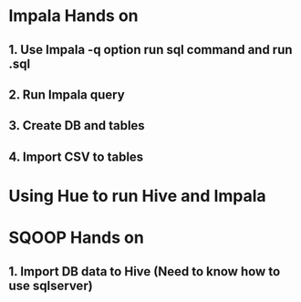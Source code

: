 # Impala Hands on
## 1. Use Impala -q option run sql command and run .sql
## 2. Run Impala query
## 3. Create DB and tables
## 4. Import CSV to tables
# Using Hue to run Hive and Impala
# SQOOP Hands on
## 1. Import DB data to Hive (Need to know how to use sqlserver)
